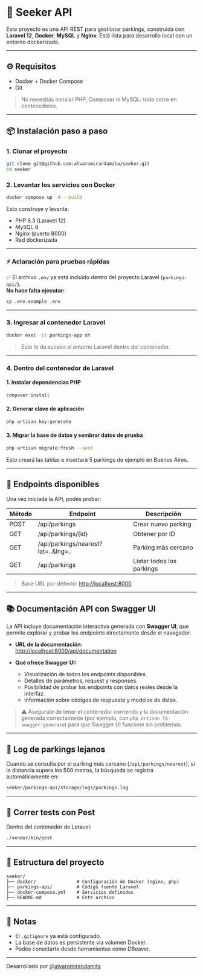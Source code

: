 # 🚀 Seeker API

Este proyecto es una API REST para gestionar parkings, construida con **Laravel 12**, **Docker**, **MySQL** y **Nginx**. Está lista para desarrollo local con un entorno dockerizado.

---

## ⚙️ Requisitos

- Docker + Docker Compose
- Git

> No necesitás instalar PHP, Composer ni MySQL: todo corre en contenedores.

---

## 📦 Instalación paso a paso

### 1. Clonar el proyecto

```bash
git clone git@github.com:alvaromirandamita/seeker.git
cd seeker
```

### 2. Levantar los servicios con Docker

```bash
docker compose up -d --build
```

Esto construye y levanta:
- PHP 8.3 (Laravel 12)
- MySQL 8
- Nginx (puerto 8000)
- Red dockerizada

---

### ⚡ Aclaración para pruebas rápidas

✅ El archivo `.env` ya está incluido dentro del proyecto Laravel (`parkings-api/`).  
**No hace falta ejecutar:**

```bash
cp .env.example .env
```

---

### 3. Ingresar al contenedor Laravel

```bash
docker exec -it parkings-app sh
```

> Esto te da acceso al entorno Laravel dentro del contenedor.

---

### 4. Dentro del contenedor de Laravel


#### 1. Instalar dependencias PHP

```bash
composer install
```

#### 2. Generar clave de aplicación

```bash
php artisan key:generate
```

#### 3. Migrar la base de datos y sembrar datos de prueba

```bash
php artisan migrate:fresh --seed
```

Esto creará las tablas e insertará 5 parkings de ejemplo en Buenos Aires.

---

## 📮 Endpoints disponibles

Una vez iniciada la API, podés probar:

| Método | Endpoint                        | Descripción                     |
|--------|----------------------------------|----------------------------------|
| POST   | /api/parkings                    | Crear nuevo parking              |
| GET    | /api/parkings/{id}               | Obtener por ID                   |
| GET    | /api/parkings/nearest?lat=..&lng=.. | Parking más cercano              |
| GET    | /api/parkings                    | Listar todos los parkings        |

> Base URL por defecto: [http://localhost:8000](http://localhost:8000)

---

## 📚 Documentación API con Swagger UI

La API incluye documentación interactiva generada con **Swagger UI**, que permite explorar y probar los endpoints directamente desde el navegador.

- **URL de la documentación:**  
  [http://localhost:8000/api/documentation](http://localhost:8000/api/documentation)

- **Qué ofrece Swagger UI:**  
  - Visualización de todos los endpoints disponibles.  
  - Detalles de parámetros, request y responses.  
  - Posibilidad de probar los endpoints con datos reales desde la interfaz.  
  - Información sobre códigos de respuesta y modelos de datos.

> ⚠️ Asegurate de tener el contenedor corriendo y la documentación generada correctamente (por ejemplo, con `php artisan l5-swagger:generate`) para que Swagger UI funcione sin problemas.

---

## 📝 Log de parkings lejanos

Cuando se consulta por el parking más cercano (`/api/parkings/nearest`), si la distancia supera los 500 metros, la búsqueda se registra automáticamente en:

```bash
seeker/parkings-api/storage/logs/parkings.log
```


---


## 🧪 Correr tests con Pest

Dentro del contenedor de Laravel:

```bash
./vendor/bin/pest
```

---

## 📁 Estructura del proyecto

```
seeker/
├── docker/               # Configuración de Docker (nginx, php)
├── parkings-api/         # Código fuente Laravel
├── docker-compose.yml    # Servicios definidos
├── README.md             # Este archivo
```

---

## 🛑 Notas

- El `.gitignore` ya está configurado.
- La base de datos es persistente vía volumen Docker.
- Podés conectarte desde herramientas como DBeaver.

---

Desarrollado por [@alvaromirandamita](https://github.com/alvaromirandamita)